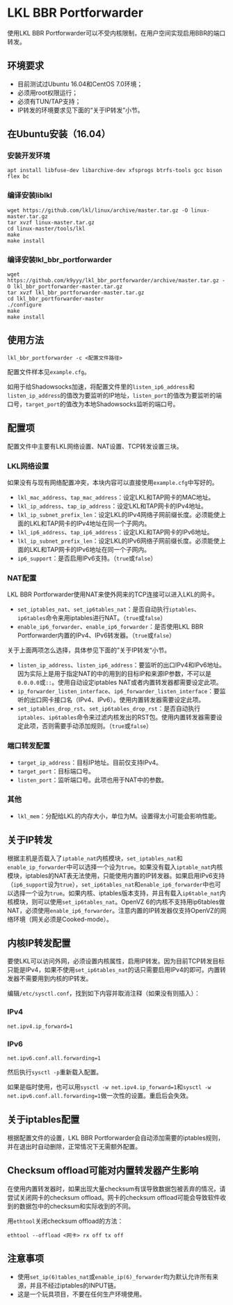 # LKL BBR Portforwarder

使用LKL BBR Portforwarder可以不受内核限制，在用户空间实现启用BBR的端口转发。

## 环境要求

- 目前测试过Ubuntu 16.04和CentOS 7.0环境；
- 必须用root权限运行；
- 必须有TUN/TAP支持；
- IP转发的环境要求见下面的“关于IP转发”小节。

## 在Ubuntu安装（16.04）

### 安装开发环境
```
apt install libfuse-dev libarchive-dev xfsprogs btrfs-tools gcc bison flex bc
```

### 编译安装liblkl
```
wget https://github.com/lkl/linux/archive/master.tar.gz -O linux-master.tar.gz
tar xvzf linux-master.tar.gz
cd linux-master/tools/lkl
make
make install
```

### 编译安装lkl_bbr_portforwarder
```
wget https://github.com/k9yyy/lkl_bbr_portforwarder/archive/master.tar.gz -O lkl_bbr_portforwarder-master.tar.gz 
tar xvzf lkl_bbr_portforwarder-master.tar.gz 
cd lkl_bbr_portforwarder-master
./configure
make
make install
```

## 使用方法
```
lkl_bbr_portforwarder -c <配置文件路径>
```
配置文件样本见`example.cfg`。

如用于给Shadowsocks加速，将配置文件里的`listen_ip6_address`和`listen_ip_address`的值改为要监听的IP地址，`listen_port`的值改为要监听的端口号，`target_port`的值改为本地Shadowsocks监听的端口号。

## 配置项
配置文件中主要有LKL网络设置、NAT设置、TCP转发设置三块。

### LKL网络设置
如果没有与现有网络配置冲突，本块内容可以直接使用`example.cfg`中写好的。
* `lkl_mac_address`、`tap_mac_address`：设定LKL和TAP网卡的MAC地址。
* `lkl_ip_address`、`tap_ip_address`：设定LKL和TAP网卡的IPv4地址。
* `lkl_ip_subnet_prefix_len`：设定LKL的IPv4网络子网前缀长度。必须能使上面的LKL和TAP网卡的IPv4地址在同一个子网内。
* `lkl_ip6_address`、`tap_ip6_address`：设定LKL和TAP网卡的IPv6地址。
* `lkl_ip_subnet_prefix_len`：设定LKL的IPv6网络子网前缀长度。必须能使上面的LKL和TAP网卡的IPv6地址在同一个子网内。
* `ip6_support`：是否启用IPv6支持。（`true`或`false`）

### NAT配置
LKL BBR Portforwarder使用NAT来使外网来的TCP连接可以进入LKL的网卡。

* `set_iptables_nat`、`set_ip6tables_nat`：是否自动执行`iptables`、`ip6tables`命令来用iptables进行NAT。（`true`或`false`）
* `enable_ip6_forwarder`、`enable_ip6_forwarder`：是否使用LKL BBR Portforwarder内置的IPv4、IPv6转发器。（`true`或`false`）

关于上面两项怎么选择，具体参见下面的”关于IP转发“小节。

* `listen_ip_address`、`listen_ip6_address`：要监听的出口IPv4和IPv6地址。因为实际上是用于指定NAT的中的用到的目标IP和来源IP参数，不可以是`0.0.0.0`或`::`。使用自动设定iptables NAT或者内置转发器都需要设定此项。
* `ip_forwarder_listen_interface`、`ip6_forwarder_listen_interface`：要监听的出口网卡接口名（IPv4、IPv6）。使用内置转发器需要设定此项。
* `set_iptables_drop_rst`、`set_ip6tables_drop_rst`：是否自动执行`iptables`、`ip6tables`命令来过滤内核发出的RST包。使用内置转发器需要设定此项，否则需要手动添加规则。（`true`或`false`）

### 端口转发配置
* `target_ip_address`：目标IP地址。目前仅支持IPv4。
* `target_port`：目标端口号。
* `listen_port`：监听端口号。此项也用于NAT中的参数。

### 其他
* `lkl_mem`：分配给LKL的内存大小，单位为M。设置得太小可能会影响性能。

## 关于IP转发
根据主机是否载入了`iptable_nat`内核模块，`set_iptables_nat`和`enable_ip_forwarder`中可以选择一个设为`true`。如果没有载入`iptable_nat`内核模块，iptables的NAT表无法使用，只能使用内置的IP转发器。如果启用IPv6支持（`ip6_support`设为`true`），`set_ip6tables_nat`和`enable_ip6_forwarder`中也可以选择一个设为`true`。如果内核、iptables版本支持，并且有载入`ip6table_nat`内核模块，则可以使用`set_ip6tables_nat`。OpenVZ 6的内核不支持用ip6tables做NAT，必须使用`enable_ip6_forwarder`。注意内置的IP转发器仅支持OpenVZ的网络环境（网关必须是Cooked-mode）。

## 内核IP转发配置
要使LKL可以访问外网，必须设置内核属性，启用IP转发。因为目前TCP转发目标只能是IPv4，如果不使用`set_ip6tables_nat`的话只需要启用IPv4的即可。内置转发器不需要用到内核的IP转发。

编辑`/etc/sysctl.conf`，找到如下内容并取消注释（如果没有则插入）：

### IPv4
```
net.ipv4.ip_forward=1
```
### IPv6
```
net.ipv6.conf.all.forwarding=1
```
然后执行`sysctl -p`重新载入配置。

如果是临时使用，也可以用`sysctl -w net.ipv4.ip_forward=1`和`sysctl -w net.ipv6.conf.all.forwarding=1`做一次性的设置。重启后会失效。

## 关于iptables配置
根据配置文件的设置，LKL BBR Portforwarder会自动添加需要的iptables规则，并在退出时自动删除，正常情况下无需额外配置。

## Checksum offload可能对内置转发器产生影响
在使用内置转发器时，如果出现大量checksum有误导致数据包被丢弃的情况，请尝试关闭网卡的checksum offload。网卡的checksum offload可能会导致软件收到的数据包中的checksum和实际收到的不同。

用`ethtool`关闭checksum offload的方法：
```
ethtool --offload <网卡> rx off tx off
```

## 注意事项
* 使用`set_ip(6)tables_nat`或`enable_ip(6)_forwarder`均为默认允许所有来源，并且不经过iptables的INPUT链。
* 这是一个玩具项目，不要在任何生产环境使用。